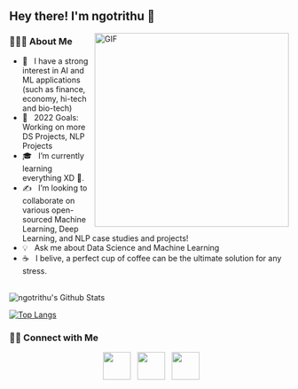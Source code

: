 <h2> Hey there! I'm ngotrithu 👋</h2>
<img align="right" alt="GIF" src="https://raw.githubusercontent.com/Tommy-Ngx/BML_data/main/tommy.gif" width="350"/>

<h3> 👨🏻‍💻 About Me </h3>

- 🔭 &nbsp; I have a strong interest in AI and ML applications (such as finance, economy, hi-tech and bio-tech)
- 🥅 &nbsp; 2022 Goals: Working on more DS Projects, NLP Projects
- 🎓 &nbsp; I’m currently learning everything XD 🤣.
- ✍️ &nbsp; I’m looking to collaborate on various open-sourced Machine Learning, Deep Learning, and NLP case studies and projects!
- 💡 &nbsp; Ask me about Data Science and Machine Learning
- ☕ &nbsp; I belive, a perfect cup of coffee can be the ultimate solution for any stress.
<br>

<img align="center" src="https://github-readme-stats.vercel.app/api?username=ngotrithu&include_all_commits=true&count_private=true&show_icons=true&line_height=20&title_color=7A7ADB&icon_color=2234AE&text_color=D3D3D3&bg_color=0,000000,130F40" alt="ngotrithu's Github Stats">

</br>

[![Top Langs](https://github-readme-stats.vercel.app/api/top-langs/?username=ngotrithu&layout=compact&text_color=daf7dc&bg_color=151515)](https://github.com/ngotrithu/github-readme-stats)


<h3> 🤝🏻 Connect with Me </h3>

<p align="center">
&nbsp; <a href="https://www.instagram.com/ngotrithu/" target="_blank" rel="noopener noreferrer"><img src="https://img.icons8.com/plasticine/100/000000/instagram-new.png" width="50" /></a>  
&nbsp; <a href="https://www.linkedin.com/in/ngotrithu/" target="_blank" rel="noopener noreferrer"><img src="https://img.icons8.com/plasticine/100/000000/linkedin.png" width="50" /></a>
&nbsp; <a href="mailto:ngotrithu121@gmail.com" target="_blank" rel="noopener noreferrer"><img src="https://img.icons8.com/plasticine/100/000000/gmail.png"  width="50" /></a>
</p>

